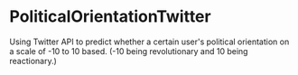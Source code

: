 # PoliticalOrientationTwitter

Using Twitter API to predict whether a certain user's political orientation on a scale of -10 to 10 based.
(-10 being revolutionary and 10 being reactionary.)





